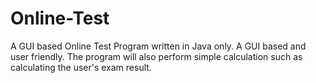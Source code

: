 # Online-Test
A GUI based Online Test Program written in Java only.
A GUI based and user friendly.
The program will also perform simple calculation such as calculating the user's exam result.
